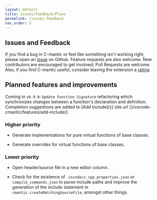 ```yaml
---
layout: default
title: Issues/Feedback/Plans
permalink: /issues-feedback
nav_order: 3
---
```


## Issues and Feedback

If you find a bug in C-mantic or feel like something isn't working right, please open an [Issue](https://github.com/BigBahss/vscode-cmantic/issues) on Github. Feature requests are also welcome. New contributors are encouraged to get involved; Pull Requests are welcome. Also, if you find C-mantic useful, consider leaving the extension a [rating](https://marketplace.visualstudio.com/items?itemName=tdennis4496.cmantic#review-details).

## Planned features and improvements

Coming in `v0.9.0`: `Update Function Signature` refactoring which synchronizes changes between a function's declaration and definition. Completion suggestions are added to [Add Include]({{ site.url }}/vscode-cmantic/features/add-include/).

### Higher priority

- Generate implementations for pure virtual functions of base classes.

- Generate overrides for virtual functions of base classes.

### Lower priority

- Open header/source file in a new editor column.

- Check for the existence of `.vscode/c_cpp_properties.json` or `compile_commands.json` to parse include paths and improve the generation of the include statement in `cmantic.createMatchingSourceFile`, amongst other things.
